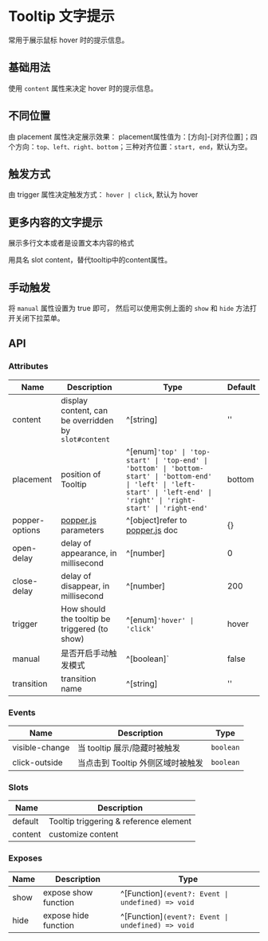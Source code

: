 # Tooltip 文字提示

常用于展示鼠标 hover 时的提示信息。

## 基础用法

使用 `content` 属性来决定 hover 时的提示信息。

<preview path="../demo/Tooltip/Basic.vue" title="基础用法" description="Tooltip 组件的基础用法"></preview>

## 不同位置

由 placement 属性决定展示效果： placement属性值为：[方向]-[对齐位置]；四个方向：`top、left、right、bottom`；三种对齐位置：`start, end`，默认为空。

<preview path="../demo/Tooltip/Placement.vue" title="不同位置" description="Tooltip 组件的不同位置"></preview>

## 触发方式

由 trigger 属性决定触发方式： `hover | click`, 默认为 hover

<preview path="../demo/Tooltip/Click.vue" title="触发方式" description="Tooltip 组件的触发方式"></preview>

## 更多内容的文字提示

展示多行文本或者是设置文本内容的格式

用具名 slot content，替代tooltip中的content属性。

<preview path="../demo/Tooltip/Custom.vue" title="更多内容的文字提示" description="Tooltip 组件的更多内容的文字提示"></preview>

## 手动触发

将 `manual` 属性设置为 true 即可，
然后可以使用实例上面的 `show` 和 `hide` 方法打开关闭下拉菜单。

<preview path="../demo/Tooltip/Manual.vue" title="手动触发" description="Tooltip 组件的手动触发"></preview>

## API

### Attributes

| Name           | Description                                            | Type                                                                                                                                                                        | Default |
| -------------- | ------------------------------------------------------ | --------------------------------------------------------------------------------------------------------------------------------------------------------------------------- | ------- |
| content        | display content, can be overridden by `slot#content`   | ^[string]                                                                                                                                                                   | ''      |
| placement      | position of Tooltip                                    | ^[enum]`'top' \| 'top-start' \| 'top-end' \| 'bottom' \| 'bottom-start' \| 'bottom-end' \| 'left' \| 'left-start' \| 'left-end' \| 'right' \| 'right-start' \| 'right-end'` | bottom  |
| popper-options | [popper.js](https://popper.js.org/docs/v2/) parameters | ^[object]refer to [popper.js](https://popper.js.org/docs/v2/) doc                                                                                                           | {}      |
| open-delay     | delay of appearance, in millisecond                    | ^[number]                                                                                                                                                                   | 0       |
| close-delay    | delay of disappear, in millisecond                     | ^[number]                                                                                                                                                                   | 200     |
| trigger        | How should the tooltip be triggered (to show)          | ^[enum]`'hover' \| 'click'`                                                                                                                                                 | hover   |
| manual         | 是否开启手动触发模式                                   | ^[boolean]`                                                                                                                                                                 | false   |
| transition     | transition name                                        | ^[string]                                                                                                                                                                   | ''      |

### Events

| Name           | Description                       | Type      |
| -------------- | --------------------------------- | --------- |
| visible-change | 当 tooltip 展示/隐藏时被触发      | `boolean` |
| click-outside  | 当点击到 Tooltip 外侧区域时被触发 | `boolean` |

### Slots

| Name    | Description                            |
| ------- | -------------------------------------- |
| default | Tooltip triggering & reference element |
| content | customize content                      |

### Exposes

| Name | Description          | Type                                              |
| ---- | -------------------- | ------------------------------------------------- |
| show | expose show function | ^[Function]`(event?: Event \| undefined) => void` |
| hide | expose hide function | ^[Function]`(event?: Event \| undefined) => void` |
